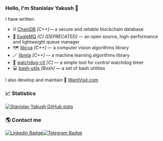 ### Hello, I'm Stanislav Yakush 👋

I have written:
* ⛓️ [ChainDB](https://github.com/yakushstanislav/ChainDB) _[C++]_— a secure and reliable blockchain database
* 💾 [EagleMQ](https://github.com/yakushstanislav/EagleMQ) _[C]_ _[DEPRECATED]_ — an open source, high-performance and lightweight queue manager
* 🗺️ [libcva](https://github.com/yakushstanislav/libcva) _[C++]_ — a computer vision algorithms library
* 🪄 [libmla](https://github.com/yakushstanislav/libmla) _[C++]_ — a machine learning algorithms library
* 🐧 [watchdog-ctl](https://github.com/yakushstanislav/watchdog-ctl) _[C]_ — a simple tool for control watchdog timer
* 💻 [bash-utils](https://github.com/yakushstanislav/bash-utils) _[Bash]_ — a set of bash utilities

I also develop and maintain 📅  [WantVisit.com](https://wantvisit.com)

### 📈 Statistics

[![Stanislav Yakush GitHub stats](https://github-readme-stats.vercel.app/api/top-langs/?username=yakushstanislav&layout=compact&langs_count=12&hide_border=true&show_icons=true&theme=swift)](https://github.com/yakushstanislav)

### 🌎 Contact me

[![Linkedin Badge](https://img.shields.io/badge/-LinkedIn-blue?style=flat-square&logo=Linkedin&logoColor=white&link=https://www.linkedin.com/in/stanislav-yakush-705663b5/)](https://www.linkedin.com/in/stanislav-yakush-705663b5/)[![Telegram Badge](https://img.shields.io/badge/-Telegram-1ca0f1?style=flat-square&labelColor=1ca0f1&logo=telegram&logoColor=white&link=https://t.me/stanislav_92x)](https://t.me/stanislav_92x)
